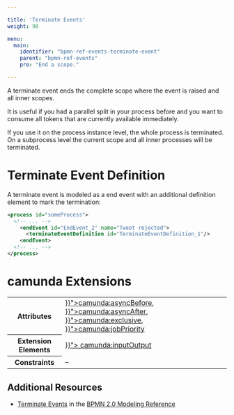 ```yaml
---

title: 'Terminate Events'
weight: 90

menu:
  main:
    identifier: "bpmn-ref-events-terminate-event"
    parent: "bpmn-ref-events"
    pre: "End a scope."

---
```


A terminate event ends the complete scope where the event is raised and all inner scopes.

It is useful if you had a parallel split in your process before and you want to consume all tokens that are currently available immediately.

If you use it on the process instance level, the whole process is terminated. On a subprocess level the current scope and all inner processes will be terminated.

<div data-bpmn-diagram="implement/event-terminate"></div>


# Terminate Event Definition

A terminate event is modeled as a end event with an additional definition element to mark the termination:

```xml
<process id="someProcess">
  <!-- ... -->
    <endEvent id="EndEvent_2" name="Tweet rejected">
      <terminateEventDefinition id="TerminateEventDefinition_1"/>
    <endEvent>
  <!-- ... -->
</process>
```

# camunda Extensions

<table class="table table-striped">
  <tr>
    <th>Attributes</th>
    <td>
      <a href="{{< relref "reference/bpmn20/custom-extensions/extension-attributes.md#asyncbefore" >}}">camunda:asyncBefore</a>,
      <a href="{{< relref "reference/bpmn20/custom-extensions/extension-attributes.md#asyncafter" >}}">camunda:asyncAfter</a>,
      <a href="{{< relref "reference/bpmn20/custom-extensions/extension-attributes.md#exclusive" >}}">camunda:exclusive</a>,
      <a href="{{< relref "reference/bpmn20/custom-extensions/extension-attributes.md#jobpriority" >}}">camunda:jobPriority</a>
    </td>
  </tr>
  <tr>
    <th>Extension Elements</th>
    <td>
      <a href="{{< relref "reference/bpmn20/custom-extensions/extension-elements.md#inputoutput" >}}">
        camunda:inputOutput</a>
    </td>
  </tr>
  <tr>
    <th>Constraints</th>
    <td>&ndash;</td>
  </tr>
</table>

## Additional Resources

* [Terminate Events](http://camunda.org/bpmn/reference.html#events-termination) in the [BPMN 2.0 Modeling Reference](http://camunda.org/bpmn/reference.html)
